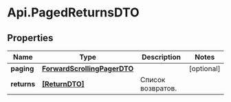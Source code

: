 # Api.PagedReturnsDTO

## Properties

Name | Type | Description | Notes
------------ | ------------- | ------------- | -------------
**paging** | [**ForwardScrollingPagerDTO**](ForwardScrollingPagerDTO.md) |  | [optional] 
**returns** | [**[ReturnDTO]**](ReturnDTO.md) | Список возвратов. | 


